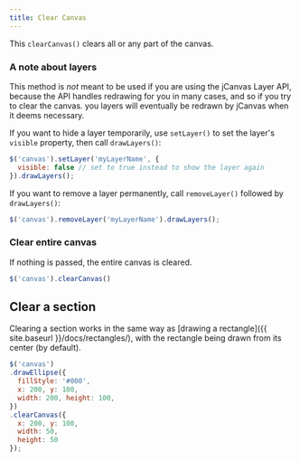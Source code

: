 ```yaml
---
title: Clear Canvas
---
```


This `clearCanvas()` clears all or any part of the canvas.

### A note about layers

This method is *not* meant to be used if you are using the jCanvas Layer API, because the API handles redrawing for you in many cases, and so if you try to clear the canvas. you layers will eventually be redrawn by jCanvas when it deems necessary.

If you want to hide a layer temporarily, use `setLayer()` to set the layer's `visible` property, then call `drawLayers()`:

```javascript
$('canvas').setLayer('myLayerName', {
  visible: false // set to true instead to show the layer again
}).drawLayers();
```

If you want to remove a layer permanently, call `removeLayer()` followed by `drawLayers()`:

```javascript
$('canvas').removeLayer('myLayerName').drawLayers();
```

### Clear entire canvas

If nothing is passed, the entire canvas is cleared.

```javascript
$('canvas').clearCanvas()
```

## Clear a section

Clearing a section works in the same way as [drawing a rectangle]({{ site.baseurl }}/docs/rectangles/), with the rectangle being drawn from its center (by default).

```javascript
$('canvas')
.drawEllipse({
  fillStyle: '#000',
  x: 200, y: 100,
  width: 200, height: 100,
})
.clearCanvas({
  x: 200, y: 100,
  width: 50,
  height: 50
});
